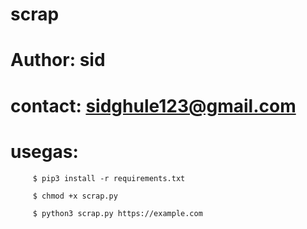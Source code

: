 # scrap 
# Author: sid 
# contact: sidghule123@gmail.com

# usegas: 
         $ pip3 install -r requirements.txt
         
         $ chmod +x scrap.py

         $ python3 scrap.py https://example.com
         
